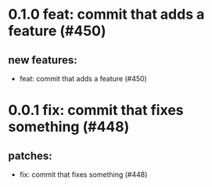 # 0.1.0 feat: commit that adds a feature (#450)

## new features:
* feat: commit that adds a feature (#450)

# 0.0.1 fix: commit that fixes something (#448)

## patches:
* fix: commit that fixes something (#448)

